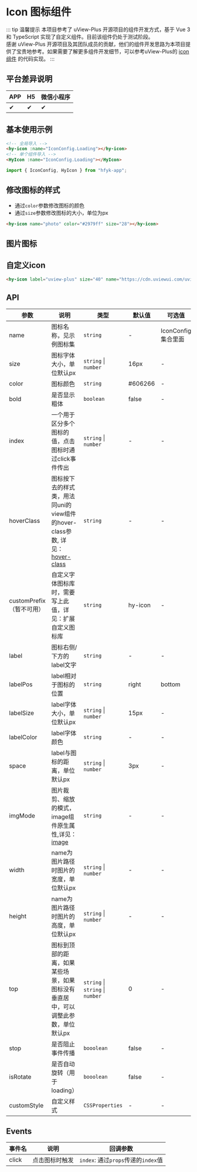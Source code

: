 # Icon 图标组件
::: tip 温馨提示
本项目参考了 uView-Plus 开源项目的组件开发方式，基于 Vue 3 和 TypeScript 实现了自定义组件。目前该组件仍处于测试阶段。<br>
感谢 uView-Plus 开源项目及其团队成员的贡献，他们的组件开发思路为本项目提供了宝贵地参考。如果需要了解更多组件开发细节，可以参考uView-Plus的 [icon组件](https://uiadmin.net/uview-plus/components/icon.html) 的代码实现。
:::

## 平台差异说明

| APP | H5 | 微信小程序 |
|---|---|----|
|✔| ✔  | ✔     |

## 基本使用示例

```html
<!-- 全局导入 -->
<hy-icon :name="IconConfig.Loading"></hy-icon>
<!-- 单个组件导入 -->
<HyIcon :name="IconConfig.Loading"></HyIcon>
```
```js
import { IconConfig, HyIcon } from "hfyk-app";
```

## 修改图标的样式
- 通过`color`参数修改图标的颜色
- 通过`size`参数修改图标的大小，单位为px
```html
<hy-icon name="photo" color="#2979ff" size="28"></hy-icon>
```

## 图片图标

## 自定义icon
```html
<hy-icon label="uview-plus" size="40" name="https://cdn.uviewui.com/uview/example/button.png"></hy-icon>
```


## API

| 参数                 | 说明                                                                                                        | 类型                               | 默认值     | 可选值            |
| -------------------- |-----------------------------------------------------------------------------------------------------------|----------------------------------|---------|----------------|
| name                 | 图标名称，见示例图标集                                                                                               | `string`                         | -       | IconConfig集合里面 |
| size            | 图标字体大小，单位默认px                                                                                             | `string` \| `number`             | 16px    | -              |
| color           | 图标颜色                                                                                                      | `string`                         | #606266 | -              |
| bold               | 是否显示粗体                                                                                                    | `boolean`                        | false   | -              |
| index            | 一个用于区分多个图标的值，点击图标时通过click事件传出                                                                             | `string` \| `number`             | -       | -              |
| hoverClass                 | 图标按下去的样式类，用法同uni的view组件的hover-class参数, 详见：[hover-class](https://uniapp.dcloud.net.cn/component/view.html) | `string`                         | -       | -              |
| customPrefix（暂不可用）      | 自定义字体图标库时，需要写上此值，详见：扩展自定义图标库                                                                              | `string`                         | hy-icon | -              |
| label       | 图标右侧/下方的label文字                                                                                           | `string`                         | -       | -              |
| labelPos  | label相对于图标的位置                                                                                             | `string`                         | right   | bottom         |
| labelSize   | label字体大小，单位默认px                                                                                          | `string` \| `number`             | 15px    | -              |
| labelColor     | label字体颜色                                                                                                 | `string`                         | -       | -              |
| space      | label与图标的距离，单位默认px                                                                                        | `string` \| `number`             | 3px     | -              |
| imgMode | 图片裁剪、缩放的模式，image组件原生属性,详见：[image](https://uniapp.dcloud.net.cn/component/image.html#image)                | `string`                         | -       | -              |
| width | name为图片路径时图片的宽度，单位默认px                                                                                    | `string` \| `number`             | -       | -              |
| height | name为图片路径时图片的高度，单位默认px                                                                                    | `string` \| `number`             | -       | -              |
| top | 图标到顶部的距离，如果某些场景，如果图标没有垂直居中，可以调整此参数，单位默认px                                                                 | `string` \| `string` \| `number` | 0       | -              |
| stop | 是否阻止事件传播                                                                                                  | `booolean`                       | false   | -              |
| isRotate | 是否自动旋转（用于loading）                                                                                         | `booolean`                       | false   | -              |
| customStyle | 自定义样式                                                                                                     | `CSSProperties`                  | -       | -              |

## Events
|事件名|说明| 回调参数                         |
|--|--|------------------------------|
|click|点击图标时触发| `index`: 通过`props`传递的`index`值 |

